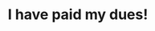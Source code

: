 ---
title: "I have paid my dues!"
layout: default
image: /badges/assets/images/hundred_percent_paid.png
url: https://istisiki.github.io/badges/hundred-percent-paid
---